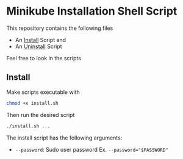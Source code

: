 # Minikube Installation Shell Script

This repository contains the following files

- An [Install](./install.sh) Script and
- An [Uninstall](./uninstall.sh) Script

Feel free to look in the scripts

## Install

Make scripts executable with

```bash
chmod +x install.sh
```

Then run the desired script

```bash
./install.sh ...
```

The install script has the following arguments:

- `--password`: Sudo user password  Ex. `--password="$PASSWORD"`
